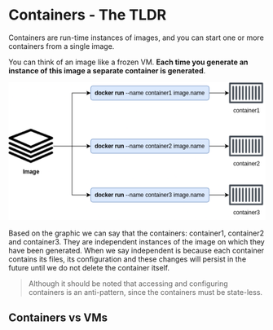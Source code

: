 


# Containers - The TLDR

Containers are run-time instances of images, and you can start one or more containers from a single image.

You can think of an image like a frozen VM. __Each time you generate an instance of this image a separate container is generated__.

![image](./static/0_introduction/image_equal_container.png)

Based on the graphic we can say that the containers: container1, container2 and container3. They are independent instances of the image on which they have been generated. When we say independent is because each container contains its files, its configuration and these changes will persist in the future until we do not delete the container itself.

> Although it should be noted that accessing and configuring containers is an anti-pattern, since the containers must be state-less.

## Containers vs VMs
